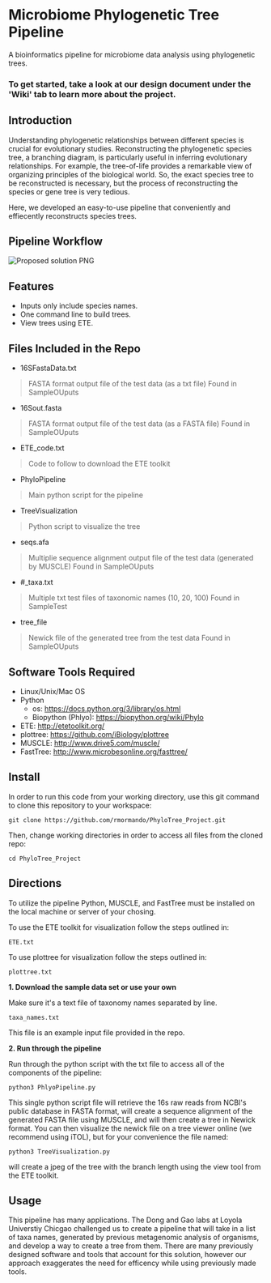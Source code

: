 # Microbiome Phylogenetic Tree Pipeline
A bioinformatics pipeline for microbiome data analysis using phylogenetic trees.

### To get started, take a look at our design document under the 'Wiki' tab to learn more about the project.


## Introduction
Understanding phylogenetic relationships between different species is crucial for evolutionary studies. Reconstructing the phylogenetic species tree, a branching diagram, is particularly useful in inferring evolutionary relationships. For example, the tree-of-life provides a remarkable view of organizing principles of the biological world. So, the exact species tree to be reconstructed is necessary, but the process of reconstructing the species or gene tree is very tedious.

Here, we developed an easy-to-use pipeline that conveniently and effiecently reconstructs species trees.


## Pipeline Workflow
![Proposed solution PNG](https://github.com/rmormando/PhyloTree_Project/blob/3b32002f30345eb6d91092f85482454cf84e63be/workflow_images/good_phylo.jpeg)


## Features
- Inputs only include species names.
- One command line to build trees.
- View trees using ETE.


## Files Included in the Repo
- 16SFastaData.txt
> FASTA format output file of the test data (as a txt file)
> Found in SampleOUputs

- 16Sout.fasta
> FASTA format output file of the test data (as a FASTA file)
> Found in SampleOUputs

- ETE_code.txt
> Code to follow to download the ETE toolkit

- PhyloPipeline
> Main python script for the pipeline

- TreeVisualization
> Python script to visualize the tree

- seqs.afa
> Multiplie sequence alignment output file of the test data (generated by MUSCLE)
> Found in SampleOUputs

- #_taxa.txt
> Multiple txt test files of taxonomic names (10, 20, 100)
> Found in SampleTest

- tree_file
> Newick file of the generated tree from the test data
> Found in SampleOUputs


## Software Tools Required
- Linux/Unix/Mac OS
- Python
  - os: https://docs.python.org/3/library/os.html
  - Biopython (Phlyo): https://biopython.org/wiki/Phylo
- ETE: http://etetoolkit.org/
- plottree: https://github.com/iBiology/plottree
- MUSCLE: http://www.drive5.com/muscle/
- FastTree: http://www.microbesonline.org/fasttree/


## Install
In order to run this code from your working directory, use this git command to clone this repository to your workspace:
```
git clone https://github.com/rmormando/PhyloTree_Project.git
```

Then, change working directories in order to access all files from the cloned repo:
```
cd PhyloTree_Project
```

## Directions

To utilize the pipeline Python, MUSCLE, and FastTree must be installed on the local machine or server of your chosing.

To use the ETE toolkit for visualization follow the steps outlined in:
```
ETE.txt
```

To use plottree for visualization follow the steps outlined in:
```
plottree.txt
```


**1. Download the sample data set or use your own** 

Make sure it's a text file of taxonomy names separated by line.
```
taxa_names.txt
```
This file is an example input file provided in the repo.


**2. Run through the pipeline** 

Run through the python script with the txt file to access all of the components of the pipeline:
```
python3 PhlyoPipeline.py
```
This single python script file will retrieve the 16s raw reads from NCBI's public database in FASTA format, will create a sequence alignment of the generated FASTA file using MUSCLE, and will then create a tree in Newick format. You can then visualize the newick file on a tree viewer online (we recommend using iTOL), but for your convenience the file named:
```
python3 TreeVisualization.py
```
will create a jpeg of the tree with the branch length using the view tool from the ETE toolkit. 


## Usage

This pipeline has many applications. The Dong and Gao labs at Loyola Universtiy Chicgao challenged us to create a pipeline that will take in a list of taxa names, generated by previous metagenomic analysis of organisms, and develop a way to create a tree from them. There are many previously designed software and tools that account for this solution, however our approach exaggerates the need for efficency while using previously made tools.

